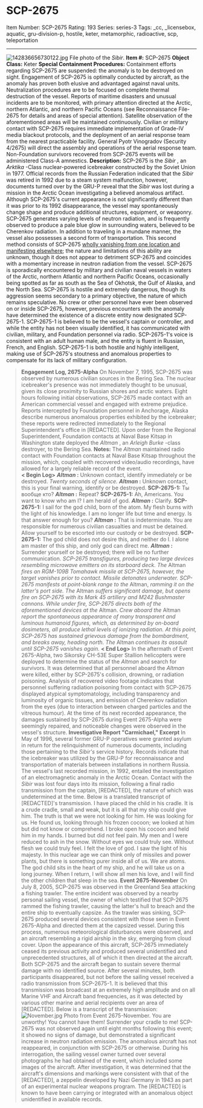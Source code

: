 # SCP-2675
Item Number: SCP-2675
Rating: 193
Series: series-3
Tags: _cc, _licensebox, aquatic, gru-division-p, hostile, keter, metamorphic, radioactive, scp, teleportation

---

![142836656730122.jpg](https://scp-wiki.wdfiles.com/local--files/scp-2675/142836656730122.jpg)
File photo of the _Sibir_.
**Item #:** SCP-2675
**Object Class:** Keter
**Special Containment Procedures:** Containment efforts regarding SCP-2675 are suspended: the anomaly is to be destroyed on sight. Engagement of SCP-2675 is optimally conducted by aircraft, as the anomaly has proven both elusive and advantaged against naval units. Neutralization procedures are to be focused on complete thermal destruction of the vessel.
Reports of maritime disasters and unusual incidents are to be monitored, with primary attention directed at the Arctic, northern Atlantic, and northern Pacific Oceans (see Reconnaissance File-2675 for details and areas of special attention). Satellite observation of the aforementioned areas will be maintained continuously. Civilian or military contact with SCP-2675 requires immediate implementation of Grade-IV media blackout protocols, and the deployment of an aerial response team from the nearest practicable facility. General Pyotr Vinogradov (Security 4/2675) will direct the assembly and operations of the aerial response team. Non-Foundation survivors recovered from SCP-2675 events will be administered Class-A amnestics.
**Description:** SCP-2675 is the _Sibir_ , an _Arktika_ -Class nuclear-powered icebreaker constructed by the Soviet Union in 1977. Official records from the Russian Federation indicated that the _Sibir_ was retired in 1992 due to a steam system malfunction, however, documents turned over by the GRU-P reveal that the _Sibir_ was lost during a mission in the Arctic Ocean investigating a believed anomalous artifact.
Although SCP-2675's current appearance is not significantly different than it was prior to its 1992 disappearance, the vessel may spontaneously change shape and produce additional structures, equipment, or weaponry. SCP-2675 generates varying levels of neutron radiation, and is frequently observed to produce a pale blue glow in surrounding waters, believed to be Cherenkov radiation. In addition to traveling in a mundane manner, the vessel also possesses a second form of transportation. This second method consists of SCP-2675 [wholly vanishing from one location and manifesting elsewhere](/scp-084); the nature and limitations of this ability are unknown, though it does not appear to detriment SCP-2675 and coincides with a momentary increase in neutron radiation from the vessel.
SCP-2675 is sporadically encountered by military and civilian naval vessels in waters of the Arctic, northern Atlantic and northern Pacific Oceans, occasionally being spotted as far as south as the Sea of Okhotsk, the Gulf of Alaska, and the North Sea. SCP-2675 is hostile and extremely dangerous, though its aggression seems secondary to a primary objective, the nature of which remains speculative.
No crew or other personnel have ever been observed on or inside SCP-2675, however, previous encounters with the anomaly have determined the existence of a discrete entity now designated SCP-2675-1. SCP-2675-1 is believed to be the vessel's captain or controller, and while the entity has not been visually identified, it has communicated with civilian, military, and Foundation personnel via radio. SCP-2675-1's voice is consistent with an adult human male, and the entity is fluent in Russian, French, and English. SCP-2675-1 is both hostile and highly intelligent, making use of SCP-2675's stoutness and anomalous properties to compensate for its lack of military configuration.
> **Engagement Log, 2675-Alpha**
> On November 7, 1995, SCP-2675 was observed by numerous civilian sources in the Bering Sea. The nuclear icebreaker's presence was not immediately thought to be unusual, given its close proximity to Russian shores and arctic waters. Eight hours following initial observations, SCP-2675 made contact with an American commercial vessel and engaged with extreme prejudice. Reports intercepted by Foundation personnel in Anchorage, Alaska describe numerous anomalous properties exhibited by the icebreaker; these reports were redirected immediately to the Regional Superintendent's office in [REDACTED]. Upon order from the Regional Superintendent, Foundation contacts at Naval Base Kitsap in Washington state deployed the _Altman_ , an _Arleigh Burke_ -class destroyer, to the Bering Sea.
> **Notes:** The _Altman_ maintained radio contact with Foundation contacts at Naval Base Kitsap throughout the mission, which, coupled with recovered video/audio recordings, have allowed for a largely reliable record of the event.  
>  **< Begin Log>**
> **_Altman_ :** Unknown contact, identify immediately or be destroyed.
> _Twenty seconds of silence._
> **_Altman_ :** Unknown contact, this is your final warning, identify or be destroyed.
> **SCP-2675-1:** Ты вообще кто?
> **_Altman_ :** Repeat?
> **SCP-2675-1:** Ah, Americans. You want to know who am I? I am herald of god.
> **_Altman_ :** Clarify.
> **SCP-2675-1:** I sail for the god child, born of the atom. My flesh burns with the light of his knowledge. I am no longer life but time and energy. Is that answer enough for you?
> **_Altman_ :** That is indeterminate. You are responsible for numerous civilian casualties and must be detained. Allow yourself to be escorted into our custody or be destroyed.
> **SCP-2675-1:** The god child does not desire this, and neither do I. I alone am master of this ship, and only god can direct me.
> **_Altman_ :** Surrender yourself or be destroyed; there will be no further communication.
> _SCP-2675 transfigures, producing two large devices resembling microwave emitters on its starboard deck. The_ Altman _fires an RGM-109B Tomahawk missile at SCP-2675, however, the target vanishes prior to contact. Missile detonates underwater._
> _SCP-2675 manifests at point-blank range to the_ Altman, _ramming it on the latter's port side. The_ Altman _suffers significant damage, but opens fire on SCP-2675 with its Mark 45 artillery and M242 Bushmaster cannons. While under fire, SCP-2675 directs both of the aforementioned devices at the_ Altman. _Crew aboard the_ Altman _report the spontaneous appearance of many transparent and luminous humanoid figures, which, as determined by on-board dosimeters, all produce lethal levels of ionizing radiation. At this point, SCP-2675 has sustained grievous damage from the bombardment, and breaks away, heading north. The_ Altman _continues its assault until SCP-2675 vanishes again._
> **< End Log>**
> In the aftermath of Event 2675-Alpha, two Sikorsky CH-53E Super Stallion helicopters were deployed to determine the status of the _Altman_ and search for survivors. It was determined that all personnel aboard the _Altman_ were killed, either by SCP-2675's collision, drowning, or radiation poisoning. Analysis of recovered video footage indicates that personnel suffering radiation poisoning from contact with SCP-2675 displayed atypical symptomatology, including transparency and luminosity of organic tissues, and emission of Cherenkov radiation from the eyes (due to interaction between charged particles and the vitreous humour).
> At the time of its next recorded appearance, the damages sustained by SCP-2675 during Event 2675-Alpha were seemingly repaired, and noticeable changes were observed in the vessel's structure.
**Investigative Report "Carmichael," Excerpt**
In May of 1996, several former GRU-P operatives were granted asylum in return for the relinquishment of numerous documents, including those pertaining to the _Sibir's_ service history. Records indicate that the icebreaker was utilized by the GRU-P for reconnaissance and transportation of materials between installations in northern Russia. The vessel's last recorded mission, in 1992, entailed the investigation of an electromagnetic anomaly in the Arctic Ocean. Contact with the _Sibir_ was lost four days into its mission, following a final radio transmission from the captain, [REDACTED], the nature of which was undetermined at the time. Below is a translated transcript of [REDACTED]'s transmission.
> I have placed the child in his cradle. It is a crude cradle, small and weak, but it is all that my ship could give him. The truth is that we were not looking for him. He was looking for us. He found us, looking through his frozen cocoon; we looked at him but did not know or comprehend. I broke open his cocoon and held him in my hands. I burned but did not feel pain. My men and I were reduced to ash in the snow. Without eyes we could truly see. Without flesh we could truly feel. I felt the love of god. I saw the light of his majesty. In this nuclear age we can think only of missiles and power plants, but there is something purer inside all of us. We are atoms. The god child sits in the heart of my ship, and he will take us on a long journey. When I return, I will show all men his love, and I will find the other children that sleep in the sea.
**Event 2675-November**
On July 8, 2005, SCP-2675 was observed in the Greenland Sea attacking a fishing trawler. The entire incident was observed by a nearby personal sailing vessel, the owner of which testified that SCP-2675 rammed the fishing trawler, causing the latter's hull to breach and the entire ship to eventually capsize. As the trawler was sinking, SCP-2675 produced several devices consistent with those seen in Event 2675-Alpha and directed them at the capsized vessel. During this process, numerous meteorological disturbances were observed, and an aircraft resembling a rigid airship in the sky, emerging from cloud cover. Upon the appearance of this aircraft, SCP-2675 immediately ceased its previous activity and produced several unidentified and unprecedented structures, all of which it then directed at the aircraft. Both SCP-2675 and the aircraft began to sustain severe thermal damage with no identified source. After several minutes, both participants disappeared, but not before the sailing vessel received a radio transmission from SCP-2675-1. It is believed that this transmission was broadcast at an extremely high amplitude and on all Marine VHF and Aircraft band frequencies, as it was detected by various other marine and aerial recipients over an area of [REDACTED]. Below is a transcript of the transmission:
![November.jpg](https://scp-wiki.wdfiles.com/local--files/scp-2675/November.jpg)
Photo from Event 2675-November.
> You are unworthy! You cannot have them! Surrender your cradle to me!
SCP-2675 was not observed again until eight months following this event; it showed no signs of damage, but demonstrated a significant increase in neutron radiation emission. The anomalous aircraft has not reappeared, in conjunction with SCP-2675 or otherwise.
During his interrogation, the sailing vessel owner turned over several photographs he had obtained of the event, which included some images of the aircraft. After investigation, it was determined that the aircraft's dimensions and markings were consistent with that of the [REDACTED], a zeppelin developed by Nazi Germany in 1943 as part of an experimental nuclear weapons program. The [REDACTED] is known to have been carrying or integrated with an anomalous object unidentified in available records.